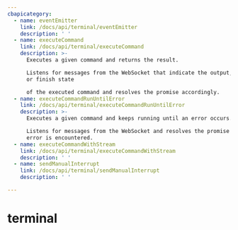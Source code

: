 ```yaml
---
cbapicategory:
  - name: eventEmitter
    link: /docs/api/terminal/eventEmitter
    description: ' '
  - name: executeCommand
    link: /docs/api/terminal/executeCommand
    description: >-
      Executes a given command and returns the result.

      Listens for messages from the WebSocket that indicate the output, error,
      or finish state

      of the executed command and resolves the promise accordingly.
  - name: executeCommandRunUntilError
    link: /docs/api/terminal/executeCommandRunUntilError
    description: >-
      Executes a given command and keeps running until an error occurs.

      Listens for messages from the WebSocket and resolves the promise when an
      error is encountered.
  - name: executeCommandWithStream
    link: /docs/api/terminal/executeCommandWithStream
    description: ' '
  - name: sendManualInterrupt
    link: /docs/api/terminal/sendManualInterrupt
    description: ' '

---
```

# terminal
<CBAPICategory />
